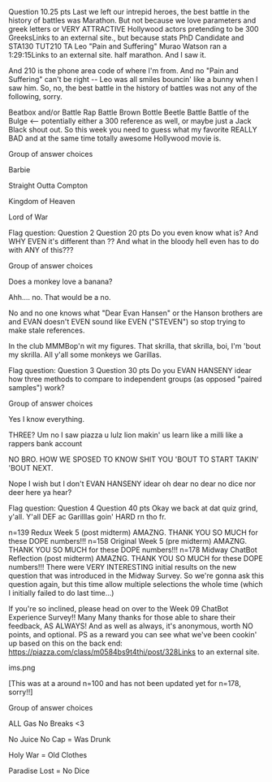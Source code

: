 Question 10.25 pts
Last we left our intrepid heroes, the best battle in the history of battles was Marathon. 
But not because we love parameters and greek letters or VERY ATTRACTIVE Hollywood actors pretending to be 300 GreeksLinks to an external site., but because stats PhD Candidate and STA130 TUT210 TA Leo "Pain and Suffering" Murao Watson ran a 1:29:15Links to an external site. half marathon. And I saw it.

And 210 is the phone area code of where I'm from.
And no "Pain and Suffering" can't be right -- Leo was all smiles bouncin' like a bunny when I saw him.
So, no, the best battle in the history of battles was not any of the following, sorry.  

Beatbox and/or Battle Rap Battle
Brown Bottle Beetle Battle
Battle of the Bulge <-- potentially either a 300 reference as well, or maybe just a Jack Black shout out.
So this week you need to guess what my favorite REALLY BAD and at the same time totally awesome Hollywood movie is. 

Group of answer choices

Barbie

Straight Outta Compton

Kingdom of Heaven

Lord of War
 
Flag question: Question 2
Question 20 pts
Do you even know what 
 is? And WHY EVEN it's different than 
?? And what in the bloody hell 
 even has to do with ANY of this???

Group of answer choices

Does a monkey love a banana?

Ahh.... no. That would be a no.

No and no one knows what "Dear Evan Hansen" or the Hanson brothers are
and EVAN doesn't EVEN sound like EVEN ("STEVEN") so stop trying to make stale references.


In the club MMMBop'n wit my figures. That skrilla, that skrilla, boi, I'm 'bout my skrilla. All y'all some monkeys we Garillas.
 
Flag question: Question 3
Question 30 pts
Do you EVAN HANSENY idear how three methods to compare to independent groups (as opposed "paired samples") work? 

Group of answer choices

Yes I know everything.

THREE? Um no I saw piazza u lulz lion makin' us learn like a milli like a rappers bank account

NO BRO. HOW WE SPOSED TO KNOW SHIT YOU 'BOUT TO START TAKIN' 'BOUT NEXT.

Nope I wish but I don't EVAN HANSENY idear oh dear no dear no dice nor deer here ya hear?
 
Flag question: Question 4
Question 40 pts
Okay we back at dat quiz grind, y'all. Y'all DEF ac Garilllas goin' HARD rn tho fr.

n=139 Redux Week 5 (post midterm)                            AMAZNG. THANK YOU SO MUCH for these DOPE numbers!!! 
n=158 Original Week 5 (pre midterm)                       AMAZNG. THANK YOU SO MUCH for these DOPE numbers!!! 
n=178 Midway ChatBot Reflection (post midterm)          AMAZNG. THANK YOU SO MUCH for these DOPE numbers!!! 
There were VERY INTERESTING initial results on the new question that was introduced in the Midway Survey.
So we're gonna ask this question again, but this time allow multiple selections the whole time (which I initially failed to do last time...)

If you're so inclined, please head on over to the Week 09 ChatBot Experience Survey!! 
Many Many thanks for those able to share their feedback, AS ALWAYS!
And as well as always, it's anonymous, worth NO points, and optional.
PS as a reward you can see what we've been cookin' up based on this on the back end: https://piazza.com/class/m0584bs9t4thi/post/328Links to an external site. 

ims.png

[This was at a around n=100 and has not been updated yet for n=178, sorry!!]

Group of answer choices

ALL Gas No Breaks <3

No Juice No Cap = Was Drunk

Holy War = Old Clothes

Paradise Lost = No Dice